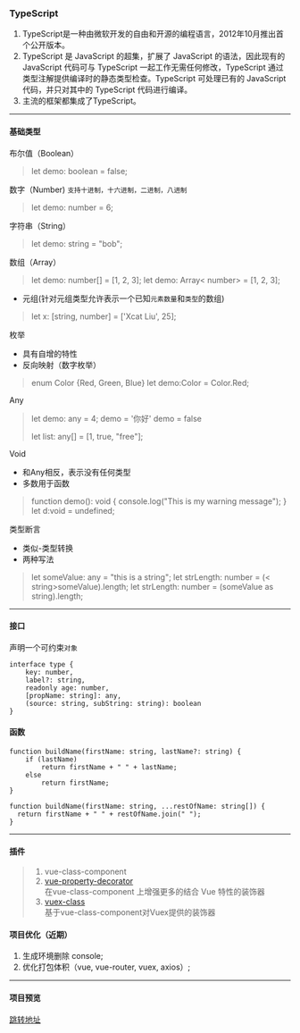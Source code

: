 
<!-- ### [点击前往](https://segmentfault.com/a/1190000018964794) -->

### TypeScript

1. TypeScript是一种由微软开发的自由和开源的编程语言，2012年10月推出首个公开版本。
2. TypeScript 是 JavaScript 的超集，扩展了 JavaScript 的语法，因此现有的 JavaScript 代码可与 TypeScript 一起工作无需任何修改，TypeScript 通过类型注解提供编译时的静态类型检查。TypeScript 可处理已有的 JavaScript 代码，并只对其中的 TypeScript 代码进行编译。
3. 主流的框架都集成了TypeScript。

---

#### 基础类型
布尔值（Boolean）
>let demo: boolean = false;

数字（Number) `支持十进制，十六进制，二进制，八进制`
> let demo: number = 6;

字符串（String）
> let demo: string = "bob";

数组（Array）
>let demo: number[] = [1, 2, 3];
>let demo: Array< number> = [1, 2, 3];

 - 元组(针对元组类型允许表示一个已知`元素数量`和`类型`的数组)
 >let x: [string, number] = ['Xcat Liu', 25];

枚举
   - 具有自增的特性
   - 反向映射（数字枚举）
   
> enum Color {Red, Green, Blue}
> let demo:Color = Color.Red;

Any
> let demo: any = 4;
> demo = '你好'
> demo = false
> 
> let list: any[] = [1, true, "free"];

Void
- 和Any相反，表示没有任何类型
- 多数用于函数

> function demo(): void {
     console.log("This is my warning message");
}
let d:void = undefined;

类型断言
- 类似-类型转换
- 两种写法

>let someValue: any = "this is a string";
let strLength: number = (< string>someValue).length;
let strLength: number = (someValue as string).length;

---
#### 接口
声明一个可约束`对象`
```
interface type {
    key: number,
    label?: string,
    readonly age: number,
    [propName: string]: any,
    (source: string, subString: string): boolean
}
```


#### 函数
```
function buildName(firstName: string, lastName?: string) {
    if (lastName)
        return firstName + " " + lastName;
    else
        return firstName;
}

function buildName(firstName: string, ...restOfName: string[]) {
  return firstName + " " + restOfName.join(" ");
}
```
----
#### 插件 
>1. vue-class-component <br />
>2. [vue-property-decorator](https://www.npmjs.com/package/vue-property-decorator) <br />
在vue-class-component 上增强更多的结合 Vue 特性的装饰器
>3. [vuex-class](https://www.npmjs.com/package/vuex-class) <br />
基于vue-class-component对Vuex提供的装饰器

#### 项目优化（近期）
1. 生成环境删除 console; <br />
2. 优化打包体积（vue, vue-router, vuex, axios）;

---
#### 项目预览
[跳转地址](https://guopz.github.io/Ts/dist/#/)

